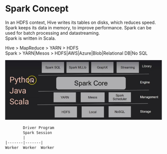 # Spark Concept

In an HDFS context, Hive writes its tables on disks, which reduces speed. Spark keeps its data in memory, to improve performance. Spark can be used for batch processing and datastreaming.  
Spark is written in Scala.  

Hive > MapReduce > YARN > HDFS  
Spark > YARN|Mesos > HDFS|AWS|Azure|Blob|Relational DB|No SQL  

![Spark Framework](../img/spark_framework.jpg)

            Driver Program
            Spark Session
            |
    |-------|-------|
    Worker  Worker  Worker

